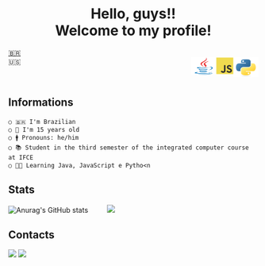 <h1 align="center"> Hello, guys!! <br> Welcome to my profile! </h1>

[🇧🇷](https://github.com/TheAnders007/TheAnders007/blob/main/README.md)  
<img align="right" alt="Rafa-Python" height="40" width="50" src="https://raw.githubusercontent.com/devicons/devicon/master/icons/python/python-original.svg">
<img align="right" alt="Rafa-Javascript" height="34" width="35" src="https://raw.githubusercontent.com/devicons/devicon/master/icons/javascript/javascript-original.svg">
<img align="right" alt="Rafa-Java" height="35" width="50" src="https://raw.githubusercontent.com/devicons/devicon/master/icons/java/java-original.svg">
🇺🇸


⠀⠀⠀⠀ 
⠀⠀⠀⠀ 
## Informations
~~~
○ 🇧🇷 I'm Brazilian
○ 👨 I'm 15 years old
○ 🚹 Pronouns: he/him
○ 📚 Student in the third semester of the integrated computer course at IFCE
○ 👨‍💻 Learning Java, JavaScript e Pytho<n
~~~


## Stats

![Anurag's GitHub stats](https://github-readme-stats.vercel.app/api?username=TheAnders007&show_icons=true&theme=dark) 
⠀⠀⠀
<img height="187em" src="https://github-readme-stats.vercel.app/api/top-langs/?username=TheAnders007&layout=compact&langs_count=7&theme=dark"/>



## Contacts

<div align="left">
<a href="https://instagram.com/anders__007" target="_blank"><img src="https://img.shields.io/badge/-Instagram-%23E4405F?style=for-the-badge&logo=instagram&logoColor=white" target="_blank"></a>
<a href = "mailto:andersonmaiast@gmail.com"><img src="https://img.shields.io/badge/Gmail-D14836?style=for-the-badge&logo=gmail&logoColor=white" target="_blank"></a>


  
